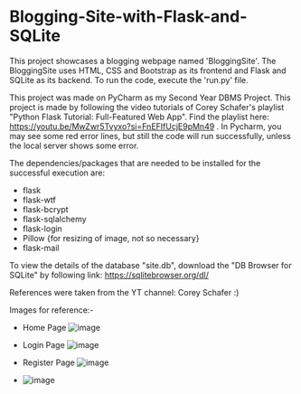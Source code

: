 # Blogging-Site-with-Flask-and-SQLite

This project showcases a blogging webpage named 'BloggingSite'.
The BloggingSite uses HTML, CSS and Bootstrap as its frontend and Flask and SQLite as its backend. 
To run the code, execute the 'run.py' file.

This project was made on PyCharm as my Second Year DBMS Project.
This project is made by following the video tutorials of Corey Schafer's playlist "Python Flask Tutorial: Full-Featured Web App".
Find the playlist here: https://youtu.be/MwZwr5Tvyxo?si=FnEFIfUcjE9pMn49 .
In Pycharm, you may see some red error lines, but still the code will run successfully, unless the local server shows some error.

The dependencies/packages that are needed to be installed for the successful execution are:
- flask
- flask-wtf
- flask-bcrypt
- flask-sqlalchemy
- flask-login
- Pillow {for resizing of image, not so necessary}
- flask-mail

To view the details of the database "site.db", download the "DB Browser for SQLite" by following link:
https://sqlitebrowser.org/dl/

References were taken from the YT channel: Corey Schafer :)

Images for reference:-
- Home Page
![image](https://github.com/nitinkoberoii/Blogging-Site-with-Flask-and-SQLite/assets/134691738/013104ce-161a-4bc7-aaf0-7e07547bb203)
- Login Page
![image](https://github.com/nitinkoberoii/Blogging-Site-with-Flask-and-SQLite/assets/134691738/f3f8f5de-b1a2-4447-aab6-ee91018a60a6)
- Register Page
![image](https://github.com/nitinkoberoii/Blogging-Site-with-Flask-and-SQLite/assets/134691738/7a294de1-11f7-423f-8c3e-46037a0b1478)

- ![image](https://github.com/nitinkoberoii/Blogging-Site-with-Flask-and-SQLite/assets/134691738/b7edc70a-ad1c-46a0-a6aa-548330eb1f29)
